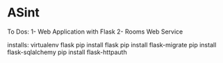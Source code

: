 # ASint

To Dos:
1- Web Application with Flask
2- Rooms Web Service

installs:
virtualenv flask
pip install flask
pip install flask-migrate
pip install flask-sqlalchemy
pip install flask-httpauth
